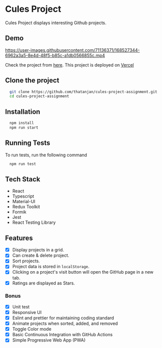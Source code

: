 # Cules Project

Cules Project displays interesting Github projects.

## Demo

https://user-images.githubusercontent.com/71136371/168527344-6962a3a5-8e4d-48f5-b85c-a1db0566855c.mp4

Check the project from [here](https://cules-project-assignment.vercel.app/). This project is deployed on [Vercel](https://vercel.com/)

## Clone the project

```bash
  git clone https://github.com/thatanjan/cules-project-assignment.git
  cd cules-project-assignment
```

## Installation

```bash
  npm install
  npm run start
```

## Running Tests

To run tests, run the following command

```bash
  npm run test
```

## Tech Stack

- React
- Typescript
- Material-UI
- Redux Toolkit
- Formik
- Jest
- React Testing Library

## Features

- [x] Display projects in a grid.
- [x] Can create & delete project.
- [x] Sort projects.
- [x] Project data is stored in `localStorage`.
- [x] Clicking on a project's visit button will open the GitHub page in a new tab.
- [x] Ratings are displayed as Stars.

### Bonus

- [x] Unit test
- [x] Responsive UI
- [x] Eslint and prettier for maintaining coding standard
- [x] Animate projects when sorted, added, and removed
- [x] Toggle Color mode
- [x] Basic Continuous Integration with GitHub Actions
- [x] Simple Progressive Web App (PWA)
